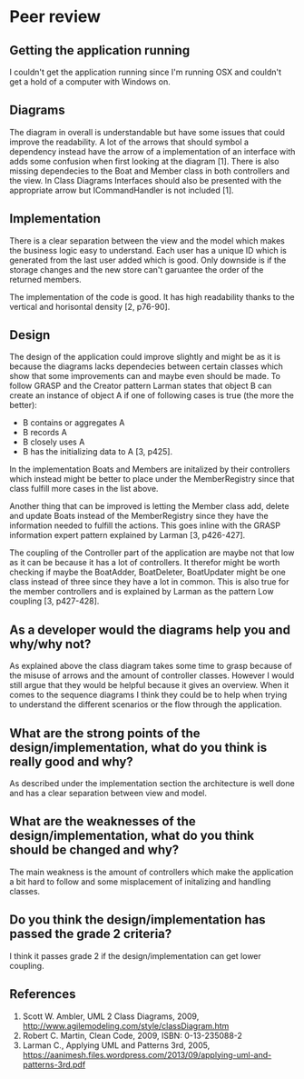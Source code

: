 # Peer review

## Getting the application running
I couldn't get the application running since I'm running OSX and couldn't get a hold of a computer with Windows on.

## Diagrams
The diagram in overall is understandable but have some issues that could improve the readability.
A lot of the arrows that should symbol a dependency instead have the arrow of a implementation of an interface with adds some confusion when first looking at the diagram [1].
There is also missing dependecies to the Boat and Member class in both controllers and the view.
In Class Diagrams Interfaces should also be presented with the appropriate arrow but ICommandHandler is not included [1].

## Implementation
There is a clear separation between the view and the model which makes the business logic easy to understand.
Each user has a unique ID which is generated from the last user added which is good. Only downside is if the storage changes and the new store can't garuantee the order of the returned members.

The implementation of the code is good. It has high readability thanks to the vertical and horisontal density [2, p76-90].

## Design

The design of the application could improve slightly and might be as it is because the diagrams lacks dependecies between certain classes which show that some improvements can and maybe even should be made.
To follow GRASP and the Creator pattern Larman states that object B can create an instance of object A if one of following cases is true (the more the better):
* B contains or aggregates A
* B records A
* B closely uses A
* B has the initializing data to A
[3, p425]. 

In the implementation Boats and Members are initalized by their controllers which instead might be better to place under the MemberRegistry since that class fulfill more cases in the list above.

Another thing that can be improved is letting the Member class add, delete and update Boats instead of the MemberRegistry since they have the information needed to fulfill the actions. This goes inline with the GRASP information expert pattern explained by Larman [3, p426-427].

The coupling of the Controller part of the application are maybe not that low as it can be because it has a lot of controllers. It therefor might be worth checking if maybe the BoatAdder, BoatDeleter, BoatUpdater might be one class instead of three since they have a lot in common. This is also true for the member controllers and is explained by Larman as the pattern Low coupling [3, p427-428].

## As a developer would the diagrams help you and why/why not?
As explained above the class diagram takes some time to grasp because of the misuse of arrows and the amount of controller classes. However I would still argue that they would be helpful because it gives an overview. When it comes to the sequence diagrams I think they could be to help when trying to understand the different scenarios or the flow through the application.

## What are the strong points of the design/implementation, what do you think is really good and why?
As described under the implementation section the architecture is well done and has a clear separation between view and model.

## What are the weaknesses of the design/implementation, what do you think should be changed and why?
The main weakness is the amount of controllers which make the application a bit hard to follow and some misplacement of initalizing and handling classes.

## Do you think the design/implementation has passed the grade 2 criteria?
I think it passes grade 2 if the design/implementation can get lower coupling.

## References
1. Scott W. Ambler, UML 2 Class Diagrams, 2009, http://www.agilemodeling.com/style/classDiagram.htm
2. Robert C. Martin, Clean Code, 2009, ISBN: 0-13-235088-2
3. Larman C., Applying UML and Patterns 3rd, 2005, https://aanimesh.files.wordpress.com/2013/09/applying-uml-and-patterns-3rd.pdf
